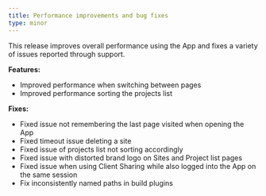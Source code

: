 ```yaml
---
title: Performance improvements and bug fixes
type: minor
---
```


This release improves overall performance using the App and fixes a variety of issues reported through support.

**Features:**

* Improved performance when switching between pages
* Improved performance sorting the projects list

**Fixes:**

* Fixed issue not remembering the last page visited when opening the App
* Fixed timeout issue deleting a site
* Fixed issue of projects list not sorting accordingly
* Fixed issue with distorted brand logo on Sites and Project list pages
* Fixed issue when using Client Sharing while also logged into the App on the same session
* Fix inconsistently named paths in build plugins
